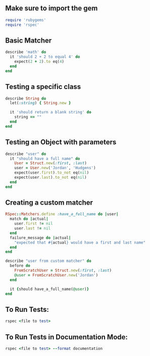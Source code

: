## Make sure to import the gem

```ruby
require 'rubygems'
require 'rspec'
```

## Basic Matcher

```ruby
describe 'math' do
  it 'should 2 + 2 to equal 4' do
    expect(2 + 2).to eq(4)
  end
end
```

## Testing a specific class

```ruby
describe String do
  let(:string) { String.new }

  it 'should return a blank string' do
    string == ""
  end
end
```

## Testing an Object with parameters

```ruby
describe "user" do
  it "should have a full name" do
    User = Struct.new(:first, :last)
    user = User.new('Jordan', 'Hudgens')
    expect(user.first).to_not eq(nil)
    expect(user.last).to_not eq(nil)
  end
end
```

## Creating a custom matcher

```ruby
RSpec::Matchers.define :have_a_full_name do |user|
  match do |actual|
    user.first != nil
    user.last != nil
  end
  failure_message do |actual|
    "expected that #{actual} would have a first and last name"
  end
end

describe "user from custom matcher" do
  before do
    FromScratchUser = Struct.new(:first, :last)
    @user = FromScratchUser.new('Jordan')
  end

  it {should have_a_full_name(@user)}
end
```

## To Run Tests:

```ruby
rspec <file to test>
```

## To Run Tests in Documentation Mode:

```ruby
rspec <file to test> --format documentation
````
